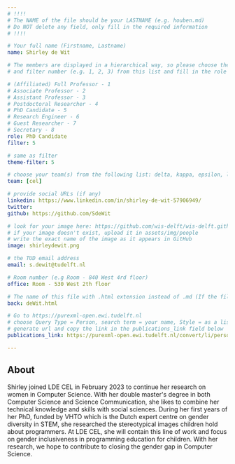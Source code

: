 ```yaml
---
# !!!!
# The NAME of the file should be your LASTNAME (e.g. houben.md)
# Do NOT delete any field, only fill in the required information
# !!!! 

# Your full name (Firstname, Lastname)
name: Shirley de Wit

# The members are displayed in a hierarchical way, so please choose the role (e.g. Full Professor, Assistant Professor etc) 
# and filter number (e.g. 1, 2, 3) from this list and fill in the role and filter from below:

# (Affiliated) Full Professor - 1
# Associate Professor - 2
# Assistant Professor - 3
# Postdoctoral Researcher - 4
# PhD Candidate - 5
# Research Engineer - 6 
# Guest Researcher - 7
# Secretary - 8
role: PhD Candidate
filter: 5

# same as filter
theme-filter: 5

# choose your team(s) from the following list: delta, kappa, epsilon, lambda, cel
team: [cel]

# provide social URLs (if any)
linkedin: https://www.linkedin.com/in/shirley-de-wit-57906949/
twitter: 
github: https://github.com/SdeWit

# look for your image here: https://github.com/wis-delft/wis-delft.github.io/tree/master/assets/img/people 
# if your image doesn't exist, upload it in assets/img/people 
# write the exact name of the image as it appears in GitHub  
image: shirleydewit.png

# the TUD email address
email: s.dewit@tudelft.nl

# Room number (e.g Room - 840 West 4rd floor)
office: Room - 530 West 2th floor

# The name of this file with .html extension instead of .md (If the filename is ionescu.md, the "back" field will be ionescu.html)
back: deWit.html

# Go to https://purexml-open.ewi.tudelft.nl 
# choose Query Type = Person, search term = your name, Style = as a list
# generate url and copy the link in the publications_link field below
publications_link: https://purexml-open.ewi.tudelft.nl/convert/li/persons/c4fe9777-607d-4a37-83db-9209d1d60af4

---
```


## About
Shirley joined LDE CEL in February 2023 to continue her research on women in Computer Science. With her double master's degree in both Computer Science and Science Communication, she likes to combine her technical knowledge and skills with social sciences. During her first years of her PhD, funded by VHTO which is the Dutch expert centre on gender diversity in STEM, she researched the stereotypical images children hold about programmers. At LDE CEL, she will contain this line of work and focus on gender inclusiveness in programming education for children. With her research, we hope to contribute to closing the gender gap in Computer Science. 